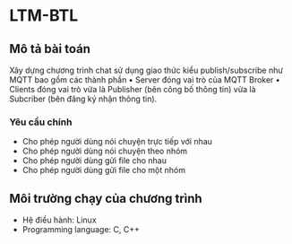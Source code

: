 # LTM-BTL
## Mô tả bài toán
Xây dựng chương trình chat sử dụng giao thức kiểu publish/subscribe như MQTT bao gồm các thành phần 
•	Server đóng vai trò của MQTT Broker 
•	Clients đóng vai trò vừa là Publisher (bên công bố thông tin) vừa là Subcriber (bên đăng ký nhận thông tin).

### Yêu cầu chính
* Cho phép người dùng nói chuyện trực tiếp với nhau
*	Cho phép người dùng nói chuyện theo nhóm
*	 Cho phép người dùng gửi file cho nhau 
*	Cho phép người dùng gửi file cho một nhóm

## Môi trường chạy của chương trình 
* Hệ điều hành: Linux
* Programming language: C, C++ 


